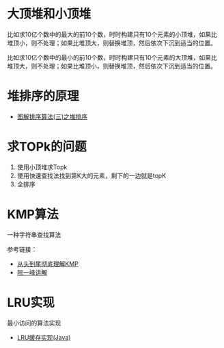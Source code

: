 # 大顶堆和小顶堆

比如求10亿个数中的最大的前10个数，时时构建只有10个元素的小顶堆，如果比堆顶小，则不处理；如果比堆顶大，则替换堆顶，然后依次下沉到适当的位置。

比如求10亿个数中的最小的前10个数，时时构建只有10个元素的大顶堆，如果比堆顶大，则不处理；如果比堆顶小，则替换堆顶，然后依次下沉到适当的位置。

# 堆排序的原理

- [图解排序算法(三)之堆排序](https://www.cnblogs.com/chengxiao/p/6129630.html)

# 求TOPk的问题

1. 使用小顶堆求Topk
2. 使用快速查找法找到第K大的元素，剩下的一边就是topK
3. 全排序

# KMP算法

一种字符串查找算法

参考链接：

- [从头到尾彻底理解KMP](https://blog.csdn.net/v_july_v/article/details/7041827)
- [阮一峰讲解](http://www.ruanyifeng.com/blog/2013/05/Knuth%E2%80%93Morris%E2%80%93Pratt_algorithm.html)

# LRU实现

最小访问的算法实现

- [LRU缓存实现(Java)](https://www.cnblogs.com/lzrabbit/p/3734850.html)